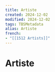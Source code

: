 ```yaml
---
title: Artiste
created: 2024-12-02
modified: 2024-12-02
tags: TBSMetadata
alias: Artiste
french:
- "[[1512 Artists]]"
---
```

# Artiste
